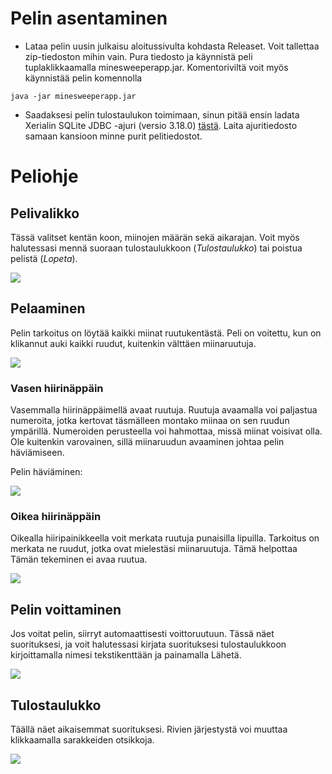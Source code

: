# Pelin asentaminen

- Lataa pelin uusin julkaisu aloitussivulta kohdasta Releaset. Voit tallettaa zip-tiedoston mihin vain. Pura tiedosto ja käynnistä peli tuplaklikkaamalla minesweeperapp.jar. Komentoriviltä voit myös käynnistää pelin komennolla

```
java -jar minesweeperapp.jar
```

- Saadaksesi pelin tulostaulukon toimimaan, sinun pitää ensin ladata Xerialin SQLite JDBC -ajuri (versio 3.18.0) [tästä](https://oss.sonatype.org/content/repositories/releases/org/xerial/sqlite-jdbc/3.18.0/sqlite-jdbc-3.18.0.jar). Laita ajuritiedosto samaan kansioon minne purit pelitiedostot.

# Peliohje

## Pelivalikko

Tässä valitset kentän koon, miinojen määrän sekä aikarajan. Voit myös halutessasi mennä suoraan tulostaulukkoon (_Tulostaulukko_) tai poistua pelistä (_Lopeta_).

<img src="https://github.com/stentho/otm-harjoitustyo/blob/master/Minesweeper/dokumentaatio/kuvat/mainscreen.jpg">

## Pelaaminen

Pelin tarkoitus on löytää kaikki miinat ruutukentästä. Peli on voitettu, kun on klikannut auki kaikki ruudut, kuitenkin välttäen miinaruutuja.

<img src="https://github.com/stentho/otm-harjoitustyo/blob/master/Minesweeper/dokumentaatio/kuvat/game.jpg">

### Vasen hiirinäppäin

Vasemmalla hiirinäppäimellä avaat ruutuja. Ruutuja avaamalla voi paljastua numeroita, jotka kertovat täsmälleen montako miinaa on sen ruudun ympärillä. Numeroiden perusteella voi hahmottaa, missä miinat voisivat olla. Ole kuitenkin varovainen, sillä miinaruudun avaaminen johtaa pelin häviämiseen.  

Pelin häviäminen:

<img src="https://github.com/stentho/otm-harjoitustyo/blob/master/Minesweeper/dokumentaatio/kuvat/game_lose.jpg">

### Oikea hiirinäppäin

Oikealla hiiripainikkeella voit merkata ruutuja punaisilla lipuilla. Tarkoitus on merkata ne ruudut, jotka ovat mielestäsi miinaruutuja. Tämä helpottaa  Tämän tekeminen ei avaa ruutua.

<img src="https://github.com/stentho/otm-harjoitustyo/blob/master/Minesweeper/dokumentaatio/kuvat/game_flag.jpg">

## Pelin voittaminen

Jos voitat pelin, siirryt automaattisesti voittoruutuun. Tässä näet suorituksesi, ja voit halutessasi kirjata suorituksesi tulostaulukkoon kirjoittamalla nimesi tekstikenttään ja painamalla Lähetä.

<img src="https://github.com/stentho/otm-harjoitustyo/blob/master/Minesweeper/dokumentaatio/kuvat/game_win.jpg">

## Tulostaulukko

Täällä näet aikaisemmat suorituksesi. Rivien järjestystä voi muuttaa klikkaamalla sarakkeiden otsikkoja.

<img src="https://github.com/stentho/otm-harjoitustyo/blob/master/Minesweeper/dokumentaatio/kuvat/game_scores.jpg">
